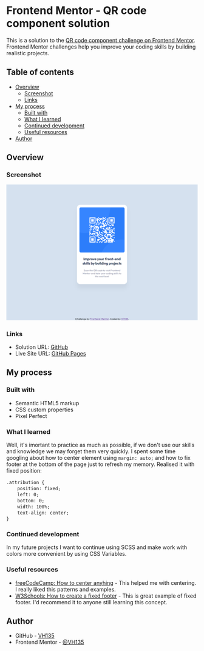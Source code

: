# Frontend Mentor - QR code component solution

This is a solution to the [QR code component challenge on Frontend Mentor](https://www.frontendmentor.io/challenges/qr-code-component-iux_sIO_H). Frontend Mentor challenges help you improve your coding skills by building realistic projects. 

## Table of contents

- [Overview](#overview)
  - [Screenshot](#screenshot)
  - [Links](#links)
- [My process](#my-process)
  - [Built with](#built-with)
  - [What I learned](#what-i-learned)
  - [Continued development](#continued-development)
  - [Useful resources](#useful-resources)
- [Author](#author)

## Overview

### Screenshot

![](./images/screenshot.png)

### Links

- Solution URL: [GitHub](https://github.com/VH135/qr-code-component)
- Live Site URL: [GitHub Pages](https://vh135.github.io/qr-code-component/)

## My process

### Built with

- Semantic HTML5 markup
- CSS custom properties
- Pixel Perfect

### What I learned

Well, it's imortant to practice as much as possible, if we don't use our skills and knowledge we may forget them very quickly.
I spent some time googling about how to center element using `margin: auto;` and how to fix footer at the bottom of the page just to refresh my memory. Realised it with fixed position:
```
.attribution {
    position: fixed;
    left: 0;
    bottom: 0;
    width: 100%;
    text-align: center;
}
```

### Continued development

In my future projects I want to continue using SCSS and make work with colors more convenient by using CSS Variables.

### Useful resources

- [freeCodeCamp: How to center anyhing](https://www.freecodecamp.org/news/how-to-center-anything-with-css-align-a-div-text-and-more/) - This helped me with centering. I really liked this patterns and examples.
- [W3Schools: How to create a fixed footer](https://www.w3schools.com/howto/howto_css_fixed_footer.asp) - This is great example of fixed footer. I'd recommend it to anyone still learning this concept.

## Author

- GitHub - [VH135](https://github.com/VH135)
- Frontend Mentor - [@VH135](https://www.frontendmentor.io/profile/VH135)